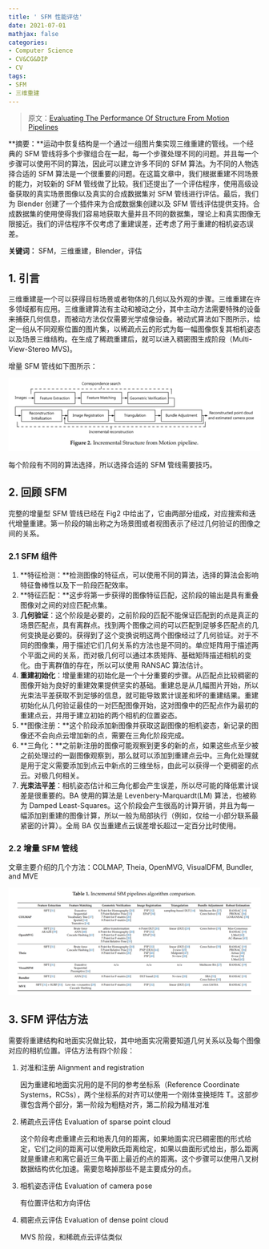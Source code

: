 ```yaml
---
title: ' SFM 性能评估'
date: 2021-07-01
mathjax: false
categories:
- Computer Science
- CV&CG&DIP
- CV
tags:
- SFM
- 三维重建
---
```


> 原文：[Evaluating The Performance Of Structure From Motion Pipelines](https://www.mdpi.com/2313-433X/4/8/98)

**摘要：**运动中恢复结构是一个通过一组图片集实现三维重建的管线。一个经典的 SFM 管线将多个步骤组合在一起，每一个步骤处理不同的问题。并且每一个步骤可以使用不同的算法，因此可以建立许多不同的 SFM 算法。为不同的人物选择合适的 SFM 算法是一个很重要的问题。在这篇文章中，我们根据重建不同场景的能力，对较新的 SFM 管线做了比较。我们还提出了一个评估程序，使用高级设备获取的真实场景图像以及真实的合成数据集对 SFM 管线进行评估。最后，我们为 Blender 创建了一个插件来为合成数据集创建以及 SFM 管线评估提供支持。合成数据集的使用使得我们容易地获取大量并且不同的数据集，理论上和真实图像无限接近。我们的评估程序不仅考虑了重建误差，还考虑了用于重建的相机姿态误差。

**关键词：** SFM，三维重建，Blender，评估

<!-- more -->

## 1. 引言

三维重建是一个可以获得目标场景或者物体的几何以及外观的步骤。三维重建在许多领域都有应用。三维重建算法有主动和被动之分，其中主动方法需要特殊的设备来捕获几何信息，而被动方法仅仅需要光学成像设备。被动式算法如下图所示，给定一组从不同观察位置的图片集，以稀疏点云的形式为每一幅图像恢复其相机姿态以及场景三维结构。在生成了稀疏重建后，就可以进入稠密图生成阶段（Multi-View-Stereo MVS)。

增量 SFM 管线如下图所示：

![image-20210630190215822](/assets/ArticleImg/2021/EvaluatingSFM.assets/image-20210630190215822.png)

每个阶段有不同的算法选择，所以选择合适的 SFM 管线需要技巧。

## 2. 回顾 SFM

完整的增量型 SFM 管线已经在 Fig2 中给出了，它由两部分组成，对应搜索和迭代增量重建。第一阶段的输出称之为场景图或者视图表示了经过几何验证的图像之间的关系。

### 2.1 SFM 组件

1. **特征检测：**检测图像的特征点，可以使用不同的算法，选择的算法会影响特征鲁棒性以及下一阶段匹配效率。
2. **特征匹配：**这步将第一步获得的图像特征匹配，这阶段的输出是具有重叠图像对之间的对应匹配点集。
3. **几何验证**：这个阶段是必要的，之前阶段的匹配不能保证匹配到的点是真正的场景匹配点，具有离群点。找到两个图像之间的可以匹配到足够多匹配点的几何变换是必要的。获得到了这个变换说明这两个图像经过了几何验证。对于不同的图像集，用于描述它们几何关系的方法也是不同的。单应矩阵用于描述两个平面之间的关系，而对极几何可以通过本质矩阵、基础矩阵描述相机的变化。由于离群值的存在，所以可以使用 RANSAC 算法估计。
4. **重建初始化**：增量重建的初始化是一个十分重要的步骤。从匹配点比较稠密的图像开始为良好的重建效果提供坚实的基础。重建总是从几幅图片开始，所以光束法平差获取不到足够的信息，就可能导致累计误差和坏的重建结果。重建初始化从几何验证最佳的一对匹配图像开始，这对图像中的匹配点作为最初的重建点云，并用于建立初始的两个相机的位置姿态。
5. **图像注册：**这个阶段添加新图像并获取这副图像的相机姿态，新记录的图像还不会向点云增加新的点，需要在三角化阶段完成。
6. **三角化：**之前新注册的图像可能观察到更多的新的点，如果这些点至少被之前处理过的一副图像观察到，那么就可以添加到重建点云中。三角化处理就是用于定义需要添加到点云中新点的三维坐标，由此可以获得一个更稠密的点云。对极几何相关。
7. **光束法平差**：相机姿态估计和三角化都会产生误差，所以尽可能的降低累计误差是很重要的。BA 使用的算法是 Levenbery-Marquardt(LM) 算法，也被称为 Damped Least-Squares。这个阶段会产生很高的计算开销，并且为每一幅添加到重建的图像计算，所以一般为局部执行（例如，仅给一小部分联系最紧密的计算）。全局 BA 仅当重建点云误差增长超过一定百分比时使用。

### 2.2 增量 SFM 管线

文章主要介绍的几个方法：COLMAP, Theia, OpenMVG, VisualDFM, Bundler, and MVE

![image-20210630205406445](/assets/ArticleImg/2021/EvaluatingSFM.assets/image-20210630205406445.png)



## 3. SFM 评估方法

需要将重建结构和地面实况做比较，其中地面实况需要知道几何关系以及每个图像对应的相机位置。评估方法有四个阶段：

1. 对准和注册 Alignment and registration

    因为重建和地面实况用的是不同的参考坐标系（Reference Coordinate Systems，RCSs），两个坐标系的对齐可以使用一个刚体变换矩阵 T。这部步骤包含两个部分，第一阶段为粗糙对齐，第二阶段为精准对准

2. 稀疏点云评估 Evaluation of sparse point cloud

    这个阶段考虑重建点云和地表几何的距离，如果地面实况已稠密图的形式给定，它们之间的距离可以使用欧氏距离给定，如果以曲面形式给出，那么距离就是重建点和离它最近三角平面上最近的点的距离。这个步骤可以使用八叉树数据结构优化加速。需要忽略掉那些不是主要成分的点。

3. 相机姿态评估 Evaluation of camera pose

    有位置评估和方向评估

4. 稠密点云评估 Evaluation of dense point cloud

    MVS 阶段，和稀疏点云评估类似









